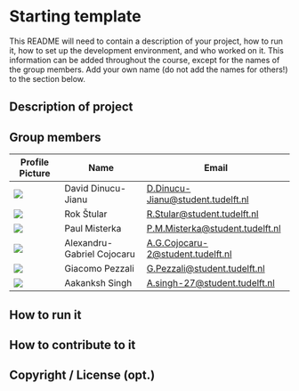 # Starting template

This README will need to contain a description of your project, how to run it, how to set up the development environment, and who worked on it.
This information can be added throughout the course, except for the names of the group members.
Add your own name (do not add the names for others!) to the section below.

## Description of project

## Group members

| Profile Picture                                                                                           | Name               | Email                             |
| --------------------------------------------------------------------------------------------------------- | ------------------ | --------------------------------- |
| ![](https://avatars.githubusercontent.com/u/34619913?v=4&size=50) | David Dinucu-Jianu | D.Dinucu-Jianu@student.tudelft.nl |
| ![](https://en.gravatar.com/userimage/215919617/deb21f77ed0ec5c42d75b0dae551b912.png?size=50)             | Rok Štular         | R.Stular@student.tudelft.nl       |
| ![](https://avatars.githubusercontent.com/u/45182027?v=4&size=50)                                         | Paul Misterka      | P.M.Misterka@student.tudelft.nl   |
| ![](https://secure.gravatar.com/avatar/065ab34531af46f9d554ea8c2067a07d?s=50&d=identicon) | Alexandru-Gabriel Cojocaru | A.G.Cojocaru-2@student.tudelft.nl |
| ![](https://avatars.githubusercontent.com/u/99262358?size=50) | Giacomo Pezzali | G.Pezzali@student.tudelft.nl |
| ![](https://secure.gravatar.com/avatar/fabe2c215ecceecd352547f2c5fbbef7?s=50&d=identicon) | Aakanksh Singh | A.singh-27@student.tudelft.nl |
<!-- Instructions (remove once assignment has been completed -->
<!-- - Add (only!) your own name to the table above (use Markdown formatting) -->
<!-- - Mention your *student* email address -->
<!-- - Preferably add a recognizable photo, otherwise add your GitLab photo -->
<!-- - (please make sure the photos have the same size) -->

## How to run it

## How to contribute to it

## Copyright / License (opt.)
